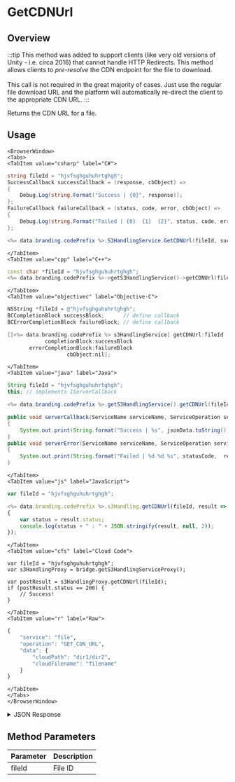 # GetCDNUrl
## Overview
:::tip
This method was added to support clients (like very old versions of Unity - i.e. circa 2016) that cannot handle HTTP Redirects. This method allows clients to <em>pre-resolve</em> the CDN endpoint for the file to download.<br />
<br />
This call is not required in the great majority of cases. Just use the regular file download URL and the platform will automatically re-direct the client to the appropriate CDN URL.
:::

Returns the CDN URL for a file.

<PartialServop service_name="file" operation_name="GET_CDN_URL" />

## Usage

```mdx-code-block
<BrowserWindow>
<Tabs>
<TabItem value="csharp" label="C#">
```

```csharp
string fileId = "hjvfsghguhuhrtghgh";
SuccessCallback successCallback = (response, cbObject) =>
{
    Debug.Log(string.Format("Success | {0}", response));
};
FailureCallback failureCallback = (status, code, error, cbObject) =>
{
    Debug.Log(string.Format("Failed | {0}  {1}  {2}", status, code, error));
};

<%= data.branding.codePrefix %>.S3HandlingService.GetCDNUrl(fileId, successCallback, failureCallback);
```

```mdx-code-block
</TabItem>
<TabItem value="cpp" label="C++">
```

```cpp
const char *fileId = "hjvfsghguhuhrtghgh";
<%= data.branding.codePrefix %>->getS3HandlingService()->getCDNUrl(fileId, this);
```

```mdx-code-block
</TabItem>
<TabItem value="objectivec" label="Objective-C">
```

```objectivec
NSString *fileId = @"hjvfsghguhuhrtghgh";
BCCompletionBlock successBlock;      // define callback
BCErrorCompletionBlock failureBlock; // define callback

[[<%= data.branding.codePrefix %> s3HandlingService] getCDNUrl:fileId
            completionBlock:successBlock
       errorCompletionBlock:failureBlock
                   cbObject:nil];
```

```mdx-code-block
</TabItem>
<TabItem value="java" label="Java">
```

```java
String fileId = "hjvfsghguhuhrtghgh";
this; // implements IServerCallback

<%= data.branding.codePrefix %>.getS3HandlingService().getCDNUrl(fileId, this);

public void serverCallback(ServiceName serviceName, ServiceOperation serviceOperation, JSONObject jsonData)
{
    System.out.print(String.format("Success | %s", jsonData.toString()));
}
public void serverError(ServiceName serviceName, ServiceOperation serviceOperation, int statusCode, int reasonCode, String jsonError)
{
    System.out.print(String.format("Failed | %d %d %s", statusCode,  reasonCode, jsonError.toString()));
}
```

```mdx-code-block
</TabItem>
<TabItem value="js" label="JavaScript">
```

```javascript
var fileId = "hjvfsghguhuhrtghgh";

<%= data.branding.codePrefix %>.s3Handling.getCDNUrl(fileId, result =>
{
	var status = result.status;
	console.log(status + " : " + JSON.stringify(result, null, 2));
});
```

```mdx-code-block
</TabItem>
<TabItem value="cfs" label="Cloud Code">
```

```cfscript
var fileId = "hjvfsghguhuhrtghgh";
var s3HandlingProxy = bridge.getS3HandlingServiceProxy();

var postResult = s3HandlingProxy.getCDNUrl(fileId);
if (postResult.status == 200) {
    // Success!
}
```

```mdx-code-block
</TabItem>
<TabItem value="r" label="Raw">
```

```r
{
	"service": "file",
	"operation": "GET_CDN_URL",
	"data": {
		"cloudPath": "dir1/dir2",
		"cloudFilename": "filename"
	}
}
```

```mdx-code-block
</TabItem>
</Tabs>
</BrowserWindow>
```

<details>
<summary>JSON Response</summary>

```json
{
    "status": 200,
    "data": {
        "appServerUrl": "https://api.braincloudservers.com/...f434b1db538b/f/uploadsimplefile.txt",
        "cdnUrl": "https://d2b6zwnvr1nyug.cloudfront.net/bc/g/20001/u/107b3aa9-0d9f-4e90-af..."
    }
}
```
</details>

## Method Parameters
Parameter | Description
--------- | -----------
fileId | File ID


